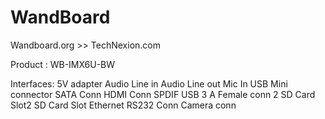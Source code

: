 # WandBoard


Wandboard.org >> TechNexion.com


Product : WB-IMX6U-BW

Interfaces:
5V adapter
Audio Line in
Audio Line out
Mic In
USB Mini connector
SATA Conn
HDMI Conn
SPDIF
USB 3 A Female conn 
2 SD Card Slot2 SD Card Slot
Ethernet
RS232 Conn
Camera conn




